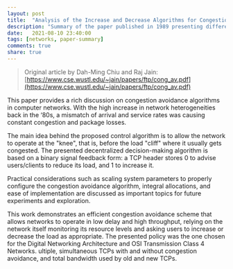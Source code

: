 ```yaml
---
layout: post
title:  "Analysis of the Increase and Decrease Algorithms for Congestion Avoidance in Computer Networks"
description: "Summary of the paper published in 1989 presenting different algorithms for Congestion Avoidance in computer networks."
date:   2021-08-10 23:40:00
tags: [networks, paper-summary]   
comments: true
share: true
---
```


> Original article by Dah-Ming Chiu and Raj Jain: [https://www.cse.wustl.edu/~jain/papers/ftp/cong_av.pdf](https://www.cse.wustl.edu/~jain/papers/ftp/cong_av.pdf)

This paper provides a rich discussion on congestion avoidance algorithms in computer networks. With the high increase in network heterogeneities back in the ‘80s, a mismatch of arrival and service rates was causing constant congestion and package losses.

The main idea behind the proposed control algorithm is to allow the network to operate at the "knee", that is, before the load "cliff" where it usually gets congested. The presented decentralized decision-making algorithm is based on a binary signal feedback form: a TCP header stores 0 to advise users/clients to reduce its load, and 1 to increase it.

Practical considerations such as scaling system parameters to properly configure the congestion avoidance algorithm, integral allocations, and ease of implementation are discussed as important topics for future experiments and exploration.

This work demonstrates an efficient congestion avoidance scheme that allows networks to operate in low delay and high throughput, relying on the network itself monitoring its resource levels and asking users to increase or decrease the load as appropriate. The presented policy was the one chosen for the Digital Networking Architecture and OSI Transmission Class 4 Networks.
ultiple, simultaneous TCPs with and without congestion avoidance, and total bandwidth used by old and new TCPs.
